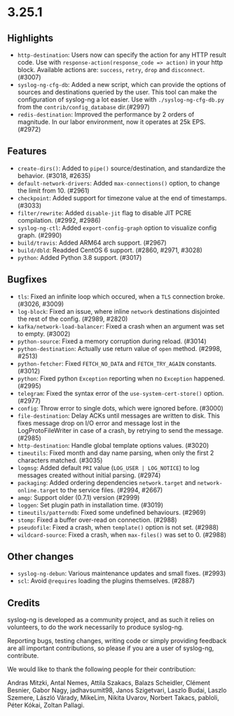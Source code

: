 3.25.1
======

## Highlights

 * `http-destination`: Users now can specify the action for any HTTP result code.
   Use with `response-action(response_code => action)` in your http block.
   Available actions are: `success`, `retry`, `drop` and `disconnect`. (#3007)
 * `syslog-ng-cfg-db`: Added a new script, which can provide the options of
   sources and destinations queried by the user. This tool can make the configuration
   of syslog-ng a lot easier. Use with `./syslog-ng-cfg-db.py` from the
   `contrib/config_database` dir.(#2997)
 * `redis-destination`: Improved the performance by 2 orders of magnitude.
   In our labor environment, now it operates at 25k EPS. (#2972)

## Features

 * `create-dirs()`: Added to `pipe()` source/destination, and standardize the behavior.
   (#3018, #2635)
 * `default-network-drivers`: Added `max-connections()` option, to change the limit
    from 10. (#2961)
 * `checkpoint`: Added support for timezone value at the end of timestamps. (#3033)
 * `filter/rewrite`: Added `disable-jit` flag to disable JIT PCRE compilation. (#2992, #2986)
 * `syslog-ng-ctl`: Added `export-config-graph` option to visualize config graph. (#2990)
 * `build/travis`: Added ARM64 arch support. (#2967) 
 * `build/dbld`: Readded CentOS 6 support. (#2860, #2971, #3028)
 * `python`: Added Python 3.8 support. (#3017)

## Bugfixes

 * `tls`: Fixed an infinite loop which occured, when a `TLS` connection broke. (#3026, #3009)
 * `log-block`: Fixed an issue, where inline `network` destinations disjointed
   the rest of the config. (#2989, #2820)
 * `kafka/network-load-balancer`: Fixed a crash when an argument was set to empty. (#3002)
 * `python-source`: Fixed a memory corruption during reload. (#3014)
 * `python-destination`: Actually use return value of `open` method. (#2998, #2513)
 * `python-fetcher`: Fixed `FETCH_NO_DATA` and `FETCH_TRY_AGAIN` constants. (#3012)
 * `python`: Fixed python `Exception` reporting when no `Exception` happened. (#2995)
 * `telegram`: Fixed the syntax error of the `use-system-cert-store()` option. (#2977)
 * `config`: Throw error to single dots, which were ignored before. (#3000)
 * `file-destination`: Delay ACKs until messages are written to disk. This fixes message
   drop on I/O error and message lost in the LogProtoFileWriter in case of a crash, by
   retrying to send the message. (#2985)
 * `http-destination`: Handle global template options values. (#3020)
 * `timeutils`: Fixed month and day name parsing, when only the first 2 characters
    matched. (#3035)
 * `logmsg`: Added default `PRI` value (`LOG_USER | LOG_NOTICE`) to log messages
   created without initial parsing. (#2974)
 * `packaging`: Added ordering dependencies `network.target` and `network-online.target`
   to the service files. (#2994, #2667)
 * `amqp`: Support older (0.7.1) version (#2999)
 * `loggen`: Set plugin path in installation time. (#3019)
 * `timeutils/patterndb`: Fixed some undefined behaviours. (#2969)
 * `stomp`: Fixed a buffer over-read on connection. (#2988)
 * `pseudofile`: Fixed a crash, when `template()` option is not set. (#2988)
 * `wildcard-source`: Fixed a crash, when `max-files()` was set to 0. (#2988)

## Other changes

 * `syslog-ng-debun`: Various maintenance updates and small fixes. (#2993)
 * `scl`: Avoid `@requires` loading the plugins themselves. (#2887)

## Credits

syslog-ng is developed as a community project, and as such it relies
on volunteers, to do the work necessarily to produce syslog-ng.

Reporting bugs, testing changes, writing code or simply providing
feedback are all important contributions, so please if you are a user
of syslog-ng, contribute.

We would like to thank the following people for their contribution:

Andras Mitzki, Antal Nemes, Attila Szakacs, Balazs Scheidler, Clément Besnier,
Gabor Nagy, jadhavsumit98, Janos Szigetvari, Laszlo Budai, Laszlo Szemere,
László Várady, MikeLim, Nikita Uvarov, Norbert Takacs, pabloli, Péter Kókai,
Zoltan Pallagi.
